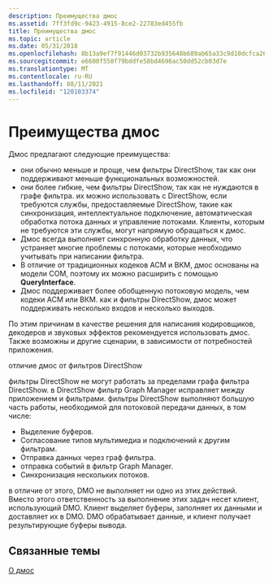 ```yaml
---
description: Преимущества дмос
ms.assetid: 7ff3fd9c-9423-4915-8ce2-22783ed455fb
title: Преимущества дмос
ms.topic: article
ms.date: 05/31/2018
ms.openlocfilehash: 8b13a9ef7f91446d03732b935648b689ab65a33c9d10dcfca26051d9284404db
ms.sourcegitcommit: e6600f550f79bddfe58bd4696ac50dd52cb03d7e
ms.translationtype: MT
ms.contentlocale: ru-RU
ms.lasthandoff: 08/11/2021
ms.locfileid: "120103374"
---
```

# <a name="benefits-of-dmos"></a>Преимущества дмос

Дмос предлагают следующие преимущества:

-   они обычно меньше и проще, чем фильтры DirectShow, так как они поддерживают меньше функциональных возможностей.
-   они более гибкие, чем фильтры DirectShow, так как не нуждаются в графе фильтра. их можно использовать с DirectShow, если требуются службы, предоставляемые DirectShow, такие как синхронизация, интеллектуальное подключение, автоматическая обработка потока данных и управление потоками. Клиенты, которым не требуются эти службы, могут напрямую обращаться к дмос.
-   Дмос всегда выполняет синхронную обработку данных, что устраняет многие проблемы с потоками, которые необходимо учитывать при написании фильтра.
-   В отличие от традиционных кодеков ACM и ВКМ, дмос основаны на модели COM, поэтому их можно расширить с помощью **QueryInterface**.
-   Дмос поддерживает более обобщенную потоковую модель, чем кодеки ACM или ВКМ. как и фильтры DirectShow, дмос может поддерживать несколько входов и несколько выходов.

По этим причинам в качестве решения для написания кодировщиков, декодеров и звуковых эффектов рекомендуется использовать дмос. Также возможны и другие сценарии, в зависимости от потребностей приложения.

отличие дмос от фильтров DirectShow

фильтры DirectShow не могут работать за пределами графа фильтра DirectShow. в DirectShow фильтр Graph Manager исправляет между приложением и фильтрами. фильтры DirectShow выполняют большую часть работы, необходимой для потоковой передачи данных, в том числе:

-   Выделение буферов.
-   Согласование типов мультимедиа и подключений к другим фильтрам.
-   Отправка данных через граф фильтра.
-   отправка событий в фильтр Graph Manager.
-   Синхронизация нескольких потоков.

в отличие от этого, DMO не выполняет ни одно из этих действий. Вместо этого ответственность за выполнение этих задач несет клиент, использующий DMO. Клиент выделяет буферы, заполняет их данными и доставляет их в DMO. DMO обрабатывает данные, и клиент получает результирующие буферы вывода.

## <a name="related-topics"></a>Связанные темы

<dl> <dt>

[О дмос](about-dmos.md)
</dt> </dl>

 

 



